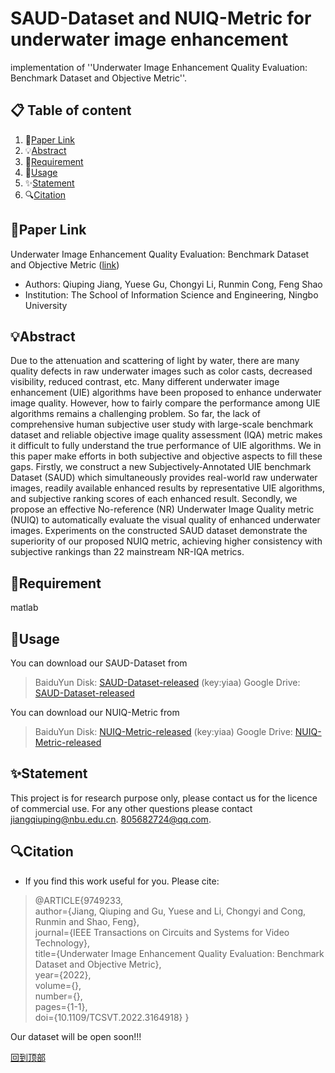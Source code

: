 # SAUD-Dataset and NUIQ-Metric for underwater image enhancement
implementation of ''Underwater Image Enhancement Quality Evaluation: Benchmark Dataset and Objective Metric''.

## 📋 Table of content
1. 📎[Paper Link](#paper-link)
2. 💡[Abstract](#abstract)
3. 📃[Requirement](#requirement)
4. 📖[Usage](#usage)
5. ✨[Statement](#statement)
6. 🔍[Citation](#citation)

## 📎Paper Link
Underwater Image Enhancement Quality Evaluation: Benchmark Dataset and Objective Metric ([link](https://ieeexplore.ieee.org/stamp/stamp.jsp?tp=&arnumber=9749233 "https://ieeexplore.ieee.org/stamp/stamp.jsp?tp=&arnumber=9749233"))
- Authors: Qiuping Jiang, Yuese Gu, Chongyi Li, Runmin Cong, Feng Shao
- Institution: The School of Information Science and Engineering, Ningbo University

## 💡Abstract
Due to the attenuation and scattering of light by water, there are many quality defects in raw underwater images such as color casts, decreased visibility, reduced contrast, etc. Many different underwater image enhancement (UIE) algorithms have been proposed to enhance underwater image quality. However, how to fairly compare the performance among UIE algorithms remains a challenging problem. So far, the lack of comprehensive human subjective user study with large-scale benchmark dataset and reliable objective image quality assessment (IQA) metric makes it difficult to fully understand the true performance of UIE algorithms. We in this paper make efforts in both subjective and objective aspects to fill these gaps. Firstly, we construct a new Subjectively-Annotated UIE benchmark Dataset (SAUD) which simultaneously provides real-world raw underwater images, readily available enhanced results by representative UIE algorithms, and subjective ranking scores of each enhanced result. Secondly, we propose an effective No-reference (NR) Underwater Image Quality metric (NUIQ) to automatically evaluate the visual quality of enhanced underwater images. Experiments on the constructed SAUD dataset demonstrate the superiority of our proposed NUIQ metric, achieving higher consistency with subjective rankings than 22 mainstream
NR-IQA metrics.

## 📃Requirement
matlab

## 📖Usage
You can download our SAUD-Dataset from
>BaiduYun Disk: [SAUD-Dataset-released](https://pan.baidu.com/s/1za34vyTa1Ms-RfuOPAbl6w)  (key:yiaa)
>Google Drive: [SAUD-Dataset-released](https://drive.google.com/drive/folders/1XUKMKsPyu2LSGAMz_kMN9-hmgMnblcJd?usp=sharing)

You can download our NUIQ-Metric from
>BaiduYun Disk: [NUIQ-Metric-released](https://pan.baidu.com/s/1g47JmZCciLfOpfW4IdI44g)  (key:yiaa)
>Google Drive: [NUIQ-Metric-released](https://drive.google.com/drive/folders/13d19eHTT1xBK5ZX0S_R6qXKWg4Egsylz?usp=sharing)

## ✨Statement
This project is for research purpose only, please contact us for the licence of commercial use. For any other questions please contact jiangqiuping@nbu.edu.cn. 805682724@qq.com.

## 🔍Citation
- If you find this work useful for you. Please cite:
>@ARTICLE{9749233,  
>author={Jiang, Qiuping and Gu, Yuese and Li, Chongyi and Cong, Runmin and Shao, Feng},  
>journal={IEEE Transactions on Circuits and Systems for Video Technology},   
>title={Underwater Image Enhancement Quality Evaluation: Benchmark Dataset and Objective Metric},   
>year={2022},  
>volume={},  
>number={},  
>pages={1-1},  
>doi={10.1109/TCSVT.2022.3164918}
}

Our dataset will be open soon!!!

[回到顶部](#readme)
